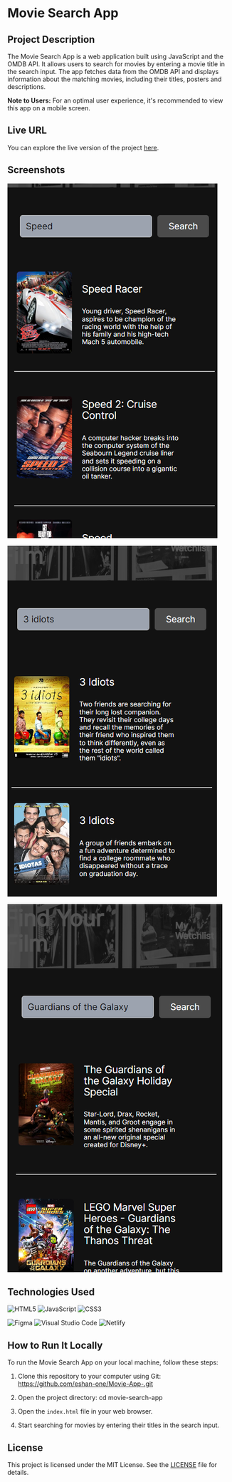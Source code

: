 # Movie Search App

## Project Description

The Movie Search App is a web application built using JavaScript and the OMDB API. It allows users to search for movies by entering a movie title in the search input. The app fetches data from the OMDB API and displays information about the matching movies, including their titles, posters and descriptions. 

**Note to Users:** For an optimal user experience, it's recommended to view this app on a mobile screen.

## Live URL

You can explore the live version of the project [here](https://eshans-movie-app.netlify.app/).

## Screenshots

![screesnhot-1](ss-1.png)

![screenshot-2](<ss-2 .png>)

![Screesnhot-3](<ss-3 .png>)

## Technologies Used
![HTML5](https://img.shields.io/badge/html5-%23E34F26.svg?style=for-the-badge&logo=html5&logoColor=white)
![JavaScript](https://img.shields.io/badge/javascript-%23323330.svg?style=for-the-badge&logo=javascript&logoColor=%23F7DF1E)
![CSS3](https://img.shields.io/badge/css3-%231572B6.svg?style=for-the-badge&logo=css3&logoColor=white)

![Figma](https://img.shields.io/badge/figma-%23F24E1E.svg?style=for-the-badge&logo=figma&logoColor=white)
![Visual Studio Code](https://img.shields.io/badge/Visual%20Studio%20Code-0078d7.svg?style=for-the-badge&logo=visual-studio-code&logoColor=white)
![Netlify](https://img.shields.io/badge/netlify-%23000000.svg?style=for-the-badge&logo=netlify&logoColor=#00C7B7)


## How to Run It Locally

To run the Movie Search App on your local machine, follow these steps:

1. Clone this repository to your computer using Git: https://github.com/eshan-one/Movie-App-.git


2. Open the project directory: cd movie-search-app


3. Open the `index.html` file in your web browser.

4. Start searching for movies by entering their titles in the search input.

## License

This project is licensed under the MIT License. See the [LICENSE](LICENSE) file for details.


